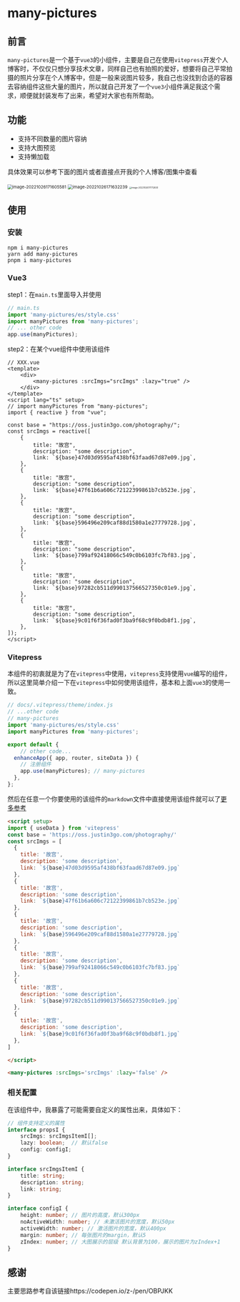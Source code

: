 # many-pictures

## 前言

​	`many-pictures`是一个基于`vue3`的小组件，主要是自己在使用`vitepress`开发个人博客时，不仅仅只想分享技术文章，同样自己也有拍照的爱好，想要将自己平常拍摄的照片分享在个人博客中，但是一般来说图片较多，我自己也没找到合适的容器去容纳组件这些大量的图片，所以就自己开发了一个`vue3`小组件满足我这个需求，顺便就封装发布了出来，希望对大家也有所帮助。

## 功能

+ 支持不同数量的图片容纳
+ 支持大图预览
+ 支持懒加载

具体效果可以参考下面的图片或者直接点开我的个人博客/图集中查看

<img src="https://oss.justin3go.com/photography/image-20221026171605581.png" alt="image-20221026171605581" style="zoom:67%;" />

<img src="https://oss.justin3go.com/photography/image-20221026171632239.png" alt="image-20221026171632239" style="zoom: 67%;" />

<img src="https://oss.justin3go.com/photography/image-20221026171712830.png" alt="image-20221026171712830" style="zoom: 33%;" />

## 使用

### 安装

```shell
npm i many-pictures
yarn add many-pictures
pnpm i many-pictures
```

### Vue3 

step1：在`main.ts`里面导入并使用

```ts
// main.ts
import 'many-pictures/es/style.css'
import manyPictures from 'many-pictures';
// ... other code
app.use(manyPictures);
```

step2：在某个vue组件中使用该组件

```vue
// XXX.vue
<template>
	<div>
		<many-pictures :srcImgs="srcImgs" :lazy="true" />
	</div>
</template>
<script lang="ts" setup>
// import manyPictures from "many-pictures";
import { reactive } from "vue";

const base = "https://oss.justin3go.com/photography/";
const srcImgs = reactive([
	{
		title: "故宫",
		description: "some description",
		link: `${base}47d03d9595af438bf63faad67d87e09.jpg`,
	},
	{
		title: "故宫",
		description: "some description",
		link: `${base}47f61b6a606c72122399861b7cb523e.jpg`,
	},
	{
		title: "故宫",
		description: "some description",
		link: `${base}596496e209caf88d1580a1e27779728.jpg`,
	},
	{
		title: "故宫",
		description: "some description",
		link: `${base}799af92418066c549c0b6103fc7bf83.jpg`,
	},
	{
		title: "故宫",
		description: "some description",
		link: `${base}97282cb511d990137566527350c01e9.jpg`,
	},
	{
		title: "故宫",
		description: "some description",
		link: `${base}9c01f6f36fad0f3ba9f68c9f0bdb8f1.jpg`,
	},
]);
</script>
```

### Vitepress

本组件的初衷就是为了在`vitepress`中使用，`vitepress`支持使用`vue`编写的组件，所以这里简单介绍一下在`vitepress`中如何使用该组件，基本和上面`vue3`的使用一致。

```js
// docs/.vitepress/theme/index.js
// ...other code
// many-pictures
import 'many-pictures/es/style.css'
import manyPictures from 'many-pictures';

export default {
	// other code...
  enhanceApp({ app, router, siteData }) {
    // 注册组件
    app.use(manyPictures); // many-pictures
  },
};
```

然后在任意一个你要使用的该组件的`markdown`文件中直接使用该组件就可以了[更多参考](https://vitepress.vuejs.org/guide/using-vue)

```md
<script setup>
import { useData } from 'vitepress'
const base = 'https://oss.justin3go.com/photography/'
const srcImgs = [
  {
    title: '故宫',
    description: 'some description',
    link: `${base}47d03d9595af438bf63faad67d87e09.jpg`
  },
  {
    title: '故宫',
    description: 'some description',
    link: `${base}47f61b6a606c72122399861b7cb523e.jpg`
  },
  {
    title: '故宫',
    description: 'some description',
    link: `${base}596496e209caf88d1580a1e27779728.jpg`
  },
  {
    title: '故宫',
    description: 'some description',
    link: `${base}799af92418066c549c0b6103fc7bf83.jpg`
  },
  {
    title: '故宫',
    description: 'some description',
    link: `${base}97282cb511d990137566527350c01e9.jpg`
  },
  {
    title: '故宫',
    description: 'some description',
    link: `${base}9c01f6f36fad0f3ba9f68c9f0bdb8f1.jpg`
  },
]

</script>

<many-pictures :srcImgs='srcImgs' :lazy='false' />
```

### 相关配置

在该组件中，我暴露了可能需要自定义的属性出来，具体如下：

```ts
// 组件支持定义的属性
interface propsI {
	srcImgs: srcImgsItemI[];
	lazy: boolean;  // 默认false
	config: configI;
}

interface srcImgsItemI {
	title: string;
	description: string;
	link: string;
}

interface configI {
	height: number; // 图片的高度，默认300px
	noActiveWidth: number; // 未激活图片的宽度，默认50px
	activeWidth: number; // 激活图片的宽度，默认400px
	margin: number; // 每张图片的margin，默认5
	zIndex: number; // 大图展示的层级 默认背景为100，展示的图片为zIndex+1
}
```

## 感谢

主要思路参考自该链接https://codepen.io/z-/pen/OBPJKK